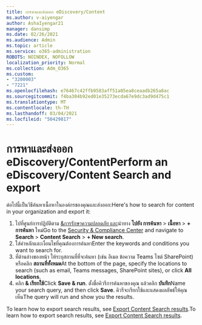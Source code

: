 ```yaml
---
title: การหาและส่งออก eDiscovery/Content
ms.author: v-aiyengar
author: AshaIyengar21
manager: dansimp
ms.date: 02/26/2021
ms.audience: Admin
ms.topic: article
ms.service: o365-administration
ROBOTS: NOINDEX, NOFOLLOW
localization_priority: Normal
ms.collection: Adm_O365
ms.custom:
- "3200003"
- "7221"
ms.openlocfilehash: e76467c42ffb9583aff51a05ea8ceaadb265a8ac
ms.sourcegitcommit: f4ba304b92ed01e35273ecda67e9dc3ad9d475c1
ms.translationtype: MT
ms.contentlocale: th-TH
ms.lasthandoff: 03/04/2021
ms.locfileid: "50429817"
---
```

# <a name="perform-an-ediscoverycontent-search-and-export"></a><span data-ttu-id="9e899-102">การหาและส่งออก eDiscovery/Content</span><span class="sxs-lookup"><span data-stu-id="9e899-102">Perform an eDiscovery/Content Search and export</span></span>

<span data-ttu-id="9e899-103">ต่อไปนี้เป็นวิธีค้นหาเนื้อหาในองค์กรของคุณและส่งออก:</span><span class="sxs-lookup"><span data-stu-id="9e899-103">Here's how to search for content in your organization and export it:</span></span>

1. <span data-ttu-id="9e899-104">ไปที่ศูนย์การปฏิบัติตาม [&การรักษาความปลอดภัย และ](https://go.microsoft.com/fwlink/?linkid=2086958)นําทาง **ไปยัง การค้นหา**  >  **เนื้อหา**  >  **+ การค้นหา** ใหม่</span><span class="sxs-lookup"><span data-stu-id="9e899-104">Go to the [Security & Compliance Center](https://go.microsoft.com/fwlink/?linkid=2086958) and navigate to **Search** > **Content Search** > **+ New search**.</span></span>
1. <span data-ttu-id="9e899-105">ใส่คําหลักและเงื่อนไขที่คุณต้องการค้นหา</span><span class="sxs-lookup"><span data-stu-id="9e899-105">Enter the keywords and conditions you want to search for.</span></span>
1. <span data-ttu-id="9e899-106">ที่ด้านล่างของหน้า ให้ระบุสถานที่ที่จะค้นหา (เช่น อีเมล ข้อความ Teams ไซต์ SharePoint) หรือคลิก **สถานที่ทั้งหมด**</span><span class="sxs-lookup"><span data-stu-id="9e899-106">At the bottom of the page, specify the locations to search (such as email, Teams messages, SharePoint sites), or click **All locations**.</span></span>
1. <span data-ttu-id="9e899-107">คลิก **& เรียกใช้**</span><span class="sxs-lookup"><span data-stu-id="9e899-107">Click **Save & run**.</span></span> <span data-ttu-id="9e899-108">ตั้งชื่อคิวรีการค้นหาของคุณ แล้วคลิก **บันทึก**</span><span class="sxs-lookup"><span data-stu-id="9e899-108">Name your search query, and then click **Save**.</span></span> <span data-ttu-id="9e899-109">คิวรีจะเรียกใช้และแสดงผลลัพธ์ให้คุณเห็น</span><span class="sxs-lookup"><span data-stu-id="9e899-109">The query will run and show you the results.</span></span>

<span data-ttu-id="9e899-110">To learn how to export search results, see [Export Content Search results](https://go.microsoft.com/fwlink/?linkid=2102118).</span><span class="sxs-lookup"><span data-stu-id="9e899-110">To learn how to export search results, see [Export Content Search results](https://go.microsoft.com/fwlink/?linkid=2102118).</span></span>

